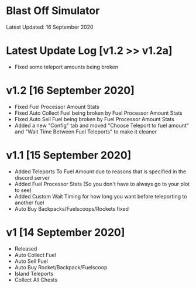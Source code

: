 # Blast Off Simulator

Latest Updated: 16 September 2020

# Latest Update Log [v1.2 >> v1.2a]
- Fixed some teleport amounts being broken

# v1.2 [16 September 2020]
- Fixed Fuel Processor Amount Stats
- Fixed Auto Collect Fuel being broken by Fuel Processor Amount Stats
- Fixed Auto Sell Fuel being broken by Fuel Processor Amount Stats
- Added a new "Config" tab and moved "Choose Teleport to fuel amount" and "Wait Time Between Fuel Teleports" to make it cleaner

# v1.1 [15 September 2020]
- Added Teleports To Fuel Amount due to reasons that is specified in the discord server
- Added Fuel Processor Stats (So you don't have to always go to your plot to see)
- Added Custom Wait Timing for how long you want before teleporting to another fuel
- Auto Buy Backpacks/Fuelscoops/Rockets fixed

# v1 [14 September 2020]
- Released
- Auto Collect Fuel
- Auto Sell Fuel
- Auto Buy Rocket/Backpack/Fuelscoop
- Island Teleports
- Collect All Chests